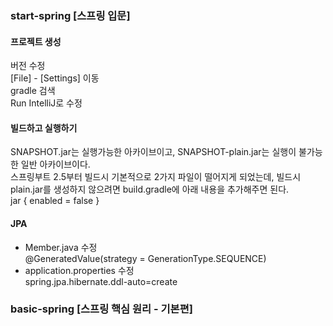 ### start-spring [스프링 입문]

#### 프로젝트 생성
버전 수정 <br>
[File] - [Settings] 이동 <br>
gradle 검색 <br>
Run IntelliJ로 수정 <br>

#### 빌드하고 실행하기
SNAPSHOT.jar는 실행가능한 아카이브이고, SNAPSHOT-plain.jar는 실행이 불가능한 일반 아카이브이다.<br>
스프링부트 2.5부터 빌드시 기본적으로 2가지 파일이 떨어지게 되었는데, 빌드시 plain.jar를 생성하지 않으려면 build.gradle에 아래 내용을 추가해주면 된다.<br>
jar {
      enabled = false
  }

#### JPA
- Member.java 수정 <br>
@GeneratedValue(strategy = GenerationType.SEQUENCE) <br>
- application.properties 수정 <br>
spring.jpa.hibernate.ddl-auto=create <br>


### basic-spring [스프링 핵심 원리 - 기본편]
